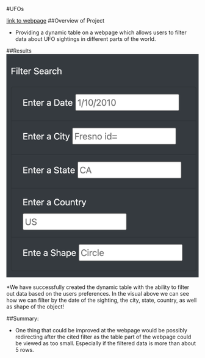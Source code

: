 #UFOs

[link to webpage](https://luis-zavalaa.github.io/UFOs/)
##Overview of Project
* Providing a dynamic table on a webpage which allows users to filter data about UFO sightings in different parts of the world.

##Results
![filters](./images/filters.png)

*We have successfully created the dynamic table with the ability to filter out data based on the users preferences. In the visual above we can see how we can filter by the date of the sighting, the city, state, country, as well as shape of the object!

##Summary: 
* One thing that could be improved at the webpage would be possibly redirecting after the cited filter as the table part of the webpage could be viewed as too small. Especially if the filtered data is more than about 5 rows.
